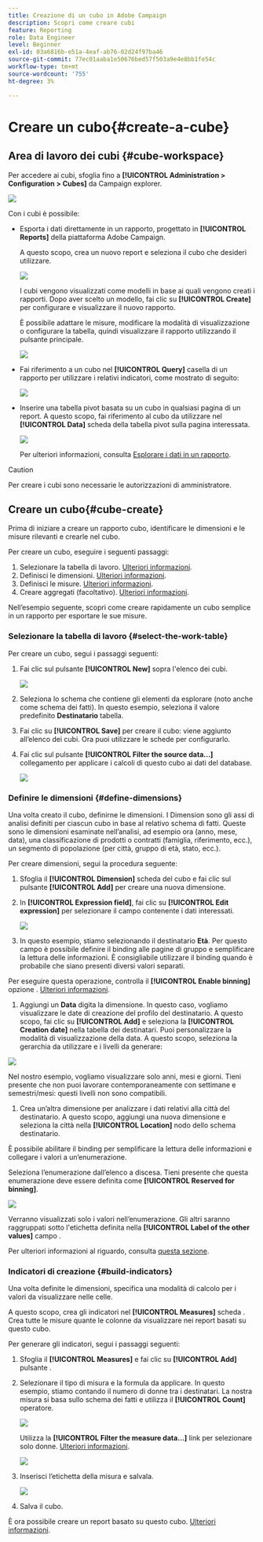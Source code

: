 ```yaml
---
title: Creazione di un cubo in Adobe Campaign
description: Scopri come creare cubi
feature: Reporting
role: Data Engineer
level: Beginner
exl-id: 03a6816b-e51a-4eaf-ab76-02d24f97ba46
source-git-commit: 77ec01aaba1e50676bed57f503a9e4e8bb1fe54c
workflow-type: tm+mt
source-wordcount: '755'
ht-degree: 3%

---
```


# Creare un cubo{#create-a-cube}

## Area di lavoro dei cubi {#cube-workspace}

Per accedere ai cubi, sfoglia fino a **[!UICONTROL Administration > Configuration > Cubes]** da Campaign explorer.

![](assets/cube-node.png)

Con i cubi è possibile:

* Esporta i dati direttamente in un rapporto, progettato in **[!UICONTROL Reports]** della piattaforma Adobe Campaign.

   A questo scopo, crea un nuovo report e seleziona il cubo che desideri utilizzare.

   ![](assets/create-new-cube.png)

   I cubi vengono visualizzati come modelli in base ai quali vengono creati i rapporti. Dopo aver scelto un modello, fai clic su **[!UICONTROL Create]** per configurare e visualizzare il nuovo rapporto.

   È possibile adattare le misure, modificare la modalità di visualizzazione o configurare la tabella, quindi visualizzare il rapporto utilizzando il pulsante principale.

   ![](assets/display-cube-table.png)

* Fai riferimento a un cubo nel **[!UICONTROL Query]** casella di un rapporto per utilizzare i relativi indicatori, come mostrato di seguito:

   ![](assets/cube-report-query.png)

* Inserire una tabella pivot basata su un cubo in qualsiasi pagina di un report. A questo scopo, fai riferimento al cubo da utilizzare nel **[!UICONTROL Data]** scheda della tabella pivot sulla pagina interessata.

   ![](assets/cube-in-a-report.png)

   Per ulteriori informazioni, consulta [Esplorare i dati in un rapporto](cube-tables.md#explore-the-data-in-a-report).


>[!CAUTION]
>
>Per creare i cubi sono necessarie le autorizzazioni di amministratore.

## Creare un cubo{#cube-create}

Prima di iniziare a creare un rapporto cubo, identificare le dimensioni e le misure rilevanti e crearle nel cubo.

Per creare un cubo, eseguire i seguenti passaggi:

1. Selezionare la tabella di lavoro. [Ulteriori informazioni](#select-the-work-table).
1. Definisci le dimensioni. [Ulteriori informazioni](#define-dimensions).
1. Definisci le misure. [Ulteriori informazioni](#build-indicators).
1. Creare aggregati (facoltativo). [Ulteriori informazioni](customize-cubes.md#calculate-and-use-aggregates).

Nell’esempio seguente, scopri come creare rapidamente un cubo semplice in un rapporto per esportare le sue misure.

### Selezionare la tabella di lavoro {#select-the-work-table}

Per creare un cubo, segui i passaggi seguenti:

1. Fai clic sul pulsante **[!UICONTROL New]** sopra l&#39;elenco dei cubi.

   ![](assets/create-a-cube.png)

1. Seleziona lo schema che contiene gli elementi da esplorare (noto anche come schema dei fatti). In questo esempio, seleziona il valore predefinito **Destinatario** tabella.
1. Fai clic su **[!UICONTROL Save]** per creare il cubo: viene aggiunto all’elenco dei cubi. Ora puoi utilizzare le schede per configurarlo.

1. Fai clic sul pulsante **[!UICONTROL Filter the source data...]** collegamento per applicare i calcoli di questo cubo ai dati del database.

   ![](assets/cube-filter-source.png)

### Definire le dimensioni {#define-dimensions}

Una volta creato il cubo, definirne le dimensioni. I Dimension sono gli assi di analisi definiti per ciascun cubo in base al relativo schema di fatti. Queste sono le dimensioni esaminate nell’analisi, ad esempio ora (anno, mese, data), una classificazione di prodotti o contratti (famiglia, riferimento, ecc.), un segmento di popolazione (per città, gruppo di età, stato, ecc.).

Per creare dimensioni, segui la procedura seguente:

1. Sfoglia il **[!UICONTROL Dimension]** scheda del cubo e fai clic sul pulsante **[!UICONTROL Add]** per creare una nuova dimensione.
1. In **[!UICONTROL Expression field]**, fai clic su **[!UICONTROL Edit expression]** per selezionare il campo contenente i dati interessati.

   ![](assets/cube-add-dimension.png)

1. In questo esempio, stiamo selezionando il destinatario **Età**. Per questo campo è possibile definire il binding alle pagine di gruppo e semplificare la lettura delle informazioni. È consigliabile utilizzare il binding quando è probabile che siano presenti diversi valori separati.

Per eseguire questa operazione, controlla il **[!UICONTROL Enable binning]** opzione . [Ulteriori informazioni](customize-cubes.md#data-binning).

1. Aggiungi un **Data** digita la dimensione. In questo caso, vogliamo visualizzare le date di creazione del profilo del destinatario. A questo scopo, fai clic su **[!UICONTROL Add]** e seleziona la **[!UICONTROL Creation date]** nella tabella dei destinatari.
Puoi personalizzare la modalità di visualizzazione della data. A questo scopo, seleziona la gerarchia da utilizzare e i livelli da generare:

![](assets/cube-date-dimension.png)

Nel nostro esempio, vogliamo visualizzare solo anni, mesi e giorni. Tieni presente che non puoi lavorare contemporaneamente con settimane e semestri/mesi: questi livelli non sono compatibili.

1. Crea un’altra dimensione per analizzare i dati relativi alla città del destinatario. A questo scopo, aggiungi una nuova dimensione e seleziona la città nella **[!UICONTROL Location]** nodo dello schema destinatario.

È possibile abilitare il binding per semplificare la lettura delle informazioni e collegare i valori a un’enumerazione.

Seleziona l’enumerazione dall’elenco a discesa. Tieni presente che questa enumerazione deve essere definita come **[!UICONTROL Reserved for binning]**.

![](assets/cube-dimension-with-enum.png)

Verranno visualizzati solo i valori nell’enumerazione. Gli altri saranno raggruppati sotto l&#39;etichetta definita nella **[!UICONTROL Label of the other values]** campo .

Per ulteriori informazioni al riguardo, consulta [questa sezione](customize-cubes.md#dynamically-manage-bins).

### Indicatori di creazione {#build-indicators}

Una volta definite le dimensioni, specifica una modalità di calcolo per i valori da visualizzare nelle celle.

A questo scopo, crea gli indicatori nel **[!UICONTROL Measures]** scheda . Crea tutte le misure quante le colonne da visualizzare nei report basati su questo cubo.

Per generare gli indicatori, segui i passaggi seguenti:

1. Sfoglia il **[!UICONTROL Measures]** e fai clic su **[!UICONTROL Add]** pulsante .
1. Selezionare il tipo di misura e la formula da applicare. In questo esempio, stiamo contando il numero di donne tra i destinatari. La nostra misura si basa sullo schema dei fatti e utilizza il **[!UICONTROL Count]** operatore.

   ![](assets/cube-new-measure.png)

   Utilizza la **[!UICONTROL Filter the measure data...]** link per selezionare solo donne. [Ulteriori informazioni](customize-cubes.md#define-measures).

   ![](assets/cube-filter-measure-data.png)

1. Inserisci l’etichetta della misura e salvala.

   ![](assets/cube-save-measure.png)

1. Salva il cubo.


È ora possibile creare un report basato su questo cubo. [Ulteriori informazioni](cube-tables.md).
